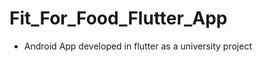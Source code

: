 # Fit_For_Food_Flutter_App
 <ul>
 <li>Android App developed in flutter as a university project</li>
 </ul>
